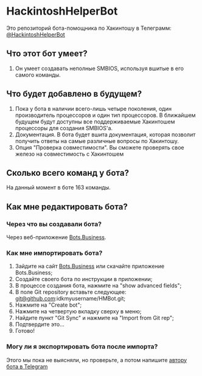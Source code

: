 # HackintoshHelperBot
Это репозиторий бота-помощника по Хакинтошу в Телеграмм: [@HackintoshHelperBot](https://t.me/HackintoshHelperBot)

## Что этот бот умеет?
1. Он умеет создавать неполные SMBIOS, используя вшитые в его самого команды.

## Что будет добавлено в будущем?
1. Пока у бота в наличии всего-лишь четыре поколения, один производитель процессоров и один тип процессоров. В ближайшем будущем будут доступны все поддерживаемые Хакинтошем процессоры для создания SMBIOS'а.
2. Документация. В бота будет вшита документация, которая позволит получить ответы на самые различные вопросы по Хакинтошу.
3. Опция "Проверка совместимости". Вы сможете проверять свое железо на совместимость с Хакинтошем

## Сколько всего команд у бота?
На данный момент в боте 163 команды.

## Как мне редактировать бота?

### Через что вы создавали бота? 
Через веб-приложение [Bots.Business](app.bots.business.com).

### Как мне импортировать бота?
1. Зайдите на сайт [Bots.Business](app.bots.business.com) или скачайте приложение Bots.Business;
2. Создайте своего бота по инструкции в приложении;
3. В процессе создания бота, нажмите на "show advanced fields";
4. В поле Git repository вставьте следующее: git@github.com:idkmyusername/HMBot.git;
5. Нажмите на "Create bot";
6. Нажмите на четвертую вкладку сверху в меню;
7. Найдите пункт "Git Sync" и нажмите на "Import from Git rep";
8. Подтвердите это...
9. Готово! 

### Могу ли я экспортировать бота после импорта?
Этого мы пока не выясняли, но проверьте, а потом напишите [автору бота в Telegram](t.me/cummet)


